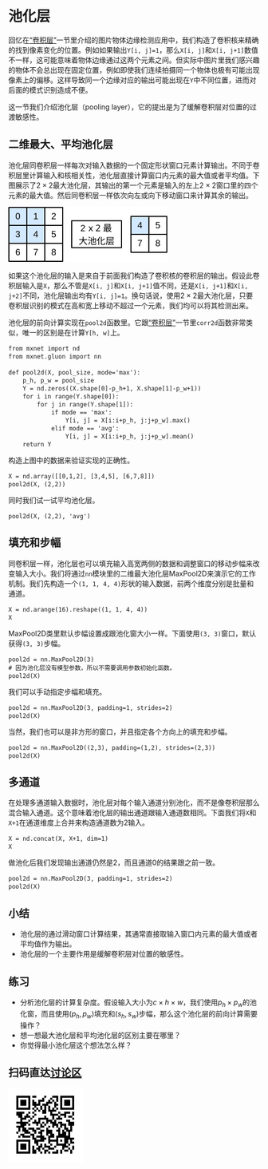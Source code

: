 # 池化层

回忆在[“卷积层”](conv-layer.md)一节里介绍的图片物体边缘检测应用中，我们构造了卷积核来精确的找到像素变化的位置。例如如果输出`Y[i, j]=1`，那么`X[i, j]`和`X[i, j+1]`数值不一样，这可能意味着物体边缘通过这两个元素之间。但实际中图片里我们感兴趣的物体不会总出现在固定位置，例如即使我们连续拍摄同一个物体也极有可能出现像素上的偏移。这样导致同一个边缘对应的输出可能出现在`Y`中不同位置，进而对后面的模式识别造成不便。

这一节我们介绍池化层（pooling layer），它的提出是为了缓解卷积层对位置的过渡敏感性。

## 二维最大、平均池化层

池化层同卷积层一样每次对输入数据的一个固定形状窗口元素计算输出。不同于卷积层里计算输入和核相关性，池化层直接计算窗口内元素的最大值或者平均值。下图展示了$2\times 2$最大池化层，其输出的第一个元素是输入的左上$2\times 2$窗口里的四个元素的最大值。然后同卷积层一样依次向左或向下移动窗口来计算其余的输出。

![$2\times 2$最大池化层。](../img/pooling.svg)

如果这个池化层的输入是来自于前面我们构造了卷积核的卷积层的输出。假设此卷积层输入是`X`，那么不管是`X[i, j]`和`X[i, j+1]`值不同，还是`X[i, j+1]`和`X[i, j+2]`不同，池化层输出均有`Y[i, j]=1`。换句话说，使用$2\times 2$最大池化层，只要卷积层识别的模式在高和宽上移动不超过一个元素，我们均可以将其检测出来。

池化层的前向计算实现在`pool2d`函数里。它跟[“卷积层”](conv-layer.md)一节里`corr2d`函数非常类似，唯一的区别是在计算`Y[h, w]`上。

```{.python .input  n=11}
from mxnet import nd
from mxnet.gluon import nn

def pool2d(X, pool_size, mode='max'):
    p_h, p_w = pool_size
    Y = nd.zeros((X.shape[0]-p_h+1, X.shape[1]-p_w+1))
    for i in range(Y.shape[0]):
        for j in range(Y.shape[1]):
            if mode == 'max':
                Y[i, j] = X[i:i+p_h, j:j+p_w].max()
            elif mode == 'avg':
                Y[i, j] = X[i:i+p_h, j:j+p_w].mean()            
    return Y
```

构造上图中的数据来验证实现的正确性。

```{.python .input  n=13}
X = nd.array([[0,1,2], [3,4,5], [6,7,8]])
pool2d(X, (2,2))
```

同时我们试一试平均池化层。

```{.python .input  n=14}
pool2d(X, (2,2), 'avg')
```

## 填充和步幅

同卷积层一样，池化层也可以填充输入高宽两侧的数据和调整窗口的移动步幅来改变输入大小。我们将通过`nn`模块里的二维最大池化层MaxPool2D来演示它的工作机制。我们先构造一个`(1, 1, 4, 4)`形状的输入数据，前两个维度分别是批量和通道。

```{.python .input  n=15}
X = nd.arange(16).reshape((1, 1, 4, 4))
X
```

MaxPool2D类里默认步幅设置成跟池化窗大小一样。下面使用`(3, 3)`窗口，默认获得`(3, 3)`步幅。

```{.python .input  n=16}
pool2d = nn.MaxPool2D(3)
# 因为池化层没有模型参数，所以不需要调用参数初始化函数。
pool2d(X)
```

我们可以手动指定步幅和填充。

```{.python .input  n=7}
pool2d = nn.MaxPool2D(3, padding=1, strides=2)
pool2d(X)
```

当然，我们也可以是非方形的窗口，并且指定各个方向上的填充和步幅。

```{.python .input  n=8}
pool2d = nn.MaxPool2D((2,3), padding=(1,2), strides=(2,3))
pool2d(X)
```

## 多通道

在处理多通道输入数据时，池化层对每个输入通道分别池化，而不是像卷积层那么混合输入通道。这个意味着池化层的输出通道跟输入通道数相同。下面我们将`X`和`X+1`在通道维度上合并来构造通道数为2输入。

```{.python .input  n=9}
X = nd.concat(X, X+1, dim=1)
X
```

做池化后我们发现输出通道仍然是2，而且通道0的结果跟之前一致。

```{.python .input  n=10}
pool2d = nn.MaxPool2D(3, padding=1, strides=2)
pool2d(X)
```

## 小结

- 池化层的通过滑动窗口计算结果，其通常直接取输入窗口内元素的最大值或者平均值作为输出。
- 池化层的一个主要作用是缓解卷积层对位置的敏感性。

## 练习

- 分析池化层的计算复杂度。假设输入大小为$c\times h\times w$，我们使用$p_h\times p_w$的池化窗，而且使用$(p_h, p_w)$填充和$(s_h, s_w)$步幅，那么这个池化层的前向计算需要操作？
- 想一想最大池化层和平均池化层的区别主要在哪里？
- 你觉得最小池化层这个想法怎么样？

## 扫码直达[讨论区](https://discuss.gluon.ai/t/topic/6406)

![](../img/qr_pooling.svg)

